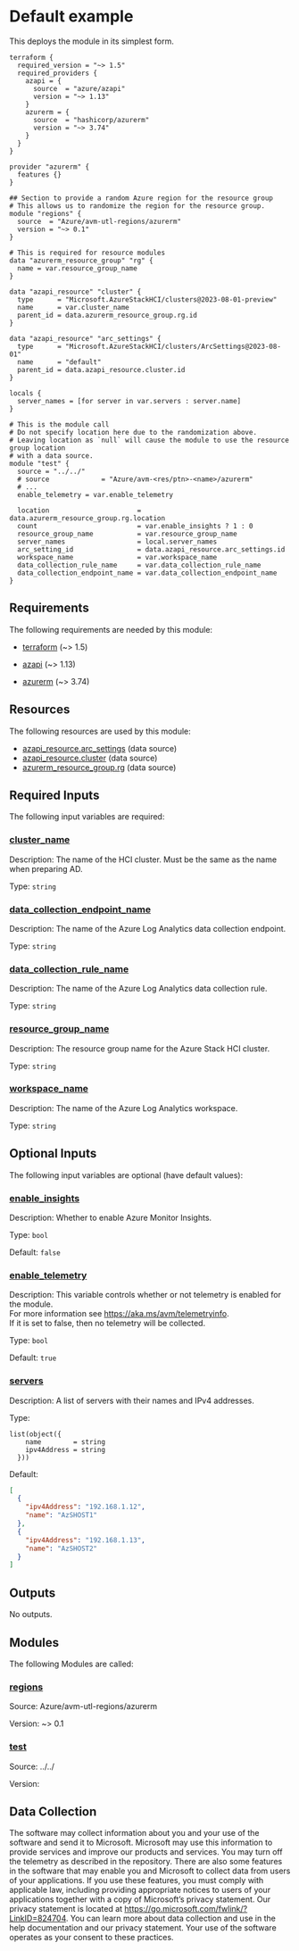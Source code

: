<!-- BEGIN_TF_DOCS -->
# Default example

This deploys the module in its simplest form.

```hcl
terraform {
  required_version = "~> 1.5"
  required_providers {
    azapi = {
      source  = "azure/azapi"
      version = "~> 1.13"
    }
    azurerm = {
      source  = "hashicorp/azurerm"
      version = "~> 3.74"
    }
  }
}

provider "azurerm" {
  features {}
}

## Section to provide a random Azure region for the resource group
# This allows us to randomize the region for the resource group.
module "regions" {
  source  = "Azure/avm-utl-regions/azurerm"
  version = "~> 0.1"
}

# This is required for resource modules
data "azurerm_resource_group" "rg" {
  name = var.resource_group_name
}

data "azapi_resource" "cluster" {
  type      = "Microsoft.AzureStackHCI/clusters@2023-08-01-preview"
  name      = var.cluster_name
  parent_id = data.azurerm_resource_group.rg.id
}

data "azapi_resource" "arc_settings" {
  type      = "Microsoft.AzureStackHCI/clusters/ArcSettings@2023-08-01"
  name      = "default"
  parent_id = data.azapi_resource.cluster.id
}

locals {
  server_names = [for server in var.servers : server.name]
}

# This is the module call
# Do not specify location here due to the randomization above.
# Leaving location as `null` will cause the module to use the resource group location
# with a data source.
module "test" {
  source = "../../"
  # source             = "Azure/avm-<res/ptn>-<name>/azurerm"
  # ...
  enable_telemetry = var.enable_telemetry

  location                      = data.azurerm_resource_group.rg.location
  count                         = var.enable_insights ? 1 : 0
  resource_group_name           = var.resource_group_name
  server_names                  = local.server_names
  arc_setting_id                = data.azapi_resource.arc_settings.id
  workspace_name                = var.workspace_name
  data_collection_rule_name     = var.data_collection_rule_name
  data_collection_endpoint_name = var.data_collection_endpoint_name
}
```

<!-- markdownlint-disable MD033 -->
## Requirements

The following requirements are needed by this module:

- <a name="requirement_terraform"></a> [terraform](#requirement\_terraform) (~> 1.5)

- <a name="requirement_azapi"></a> [azapi](#requirement\_azapi) (~> 1.13)

- <a name="requirement_azurerm"></a> [azurerm](#requirement\_azurerm) (~> 3.74)

## Resources

The following resources are used by this module:

- [azapi_resource.arc_settings](https://registry.terraform.io/providers/azure/azapi/latest/docs/data-sources/resource) (data source)
- [azapi_resource.cluster](https://registry.terraform.io/providers/azure/azapi/latest/docs/data-sources/resource) (data source)
- [azurerm_resource_group.rg](https://registry.terraform.io/providers/hashicorp/azurerm/latest/docs/data-sources/resource_group) (data source)

<!-- markdownlint-disable MD013 -->
## Required Inputs

The following input variables are required:

### <a name="input_cluster_name"></a> [cluster\_name](#input\_cluster\_name)

Description: The name of the HCI cluster. Must be the same as the name when preparing AD.

Type: `string`

### <a name="input_data_collection_endpoint_name"></a> [data\_collection\_endpoint\_name](#input\_data\_collection\_endpoint\_name)

Description: The name of the Azure Log Analytics data collection endpoint.

Type: `string`

### <a name="input_data_collection_rule_name"></a> [data\_collection\_rule\_name](#input\_data\_collection\_rule\_name)

Description: The name of the Azure Log Analytics data collection rule.

Type: `string`

### <a name="input_resource_group_name"></a> [resource\_group\_name](#input\_resource\_group\_name)

Description: The resource group name for the Azure Stack HCI cluster.

Type: `string`

### <a name="input_workspace_name"></a> [workspace\_name](#input\_workspace\_name)

Description: The name of the Azure Log Analytics workspace.

Type: `string`

## Optional Inputs

The following input variables are optional (have default values):

### <a name="input_enable_insights"></a> [enable\_insights](#input\_enable\_insights)

Description: Whether to enable Azure Monitor Insights.

Type: `bool`

Default: `false`

### <a name="input_enable_telemetry"></a> [enable\_telemetry](#input\_enable\_telemetry)

Description: This variable controls whether or not telemetry is enabled for the module.  
For more information see <https://aka.ms/avm/telemetryinfo>.  
If it is set to false, then no telemetry will be collected.

Type: `bool`

Default: `true`

### <a name="input_servers"></a> [servers](#input\_servers)

Description: A list of servers with their names and IPv4 addresses.

Type:

```hcl
list(object({
    name        = string
    ipv4Address = string
  }))
```

Default:

```json
[
  {
    "ipv4Address": "192.168.1.12",
    "name": "AzSHOST1"
  },
  {
    "ipv4Address": "192.168.1.13",
    "name": "AzSHOST2"
  }
]
```

## Outputs

No outputs.

## Modules

The following Modules are called:

### <a name="module_regions"></a> [regions](#module\_regions)

Source: Azure/avm-utl-regions/azurerm

Version: ~> 0.1

### <a name="module_test"></a> [test](#module\_test)

Source: ../../

Version:

<!-- markdownlint-disable-next-line MD041 -->
## Data Collection

The software may collect information about you and your use of the software and send it to Microsoft. Microsoft may use this information to provide services and improve our products and services. You may turn off the telemetry as described in the repository. There are also some features in the software that may enable you and Microsoft to collect data from users of your applications. If you use these features, you must comply with applicable law, including providing appropriate notices to users of your applications together with a copy of Microsoft’s privacy statement. Our privacy statement is located at <https://go.microsoft.com/fwlink/?LinkID=824704>. You can learn more about data collection and use in the help documentation and our privacy statement. Your use of the software operates as your consent to these practices.
<!-- END_TF_DOCS -->